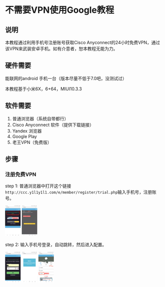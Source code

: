 # 不需要VPN使用Google教程

## 说明

本教程通过利用手机号注册账号获取Cisco Anyconnect的24小时免费VPN，通过该VPN来武装安卓手机。如有介意者，恕本教程无能为力。

## 硬件需要

能联网的android 手机一台（版本尽量不低于7.0吧，没测试过）

本教程基于小米6X，6+64，MIUI10.3.3

## 软件需要

1. 普通浏览器（系统自带都行）
2. Cisco Anyconnect 软件（提供下载链接）
3. Yandex 浏览器
4. Google Play
5. 老王VPN（免费版）

## 步骤

### 注册免费VPN

step 1: 普通浏览器中打开这个链接`http://ccc.y1l1y1l1.com/e/member/register/trial.php`输入手机号，注册账号。

<img src="../resource/img/1.jpg" height="100px">

<img src="../resource/img/2.jpg" height="100px">

step 2: 输入手机号登录，自动跳转，然后进入配置。

<img src="../resource/img/3.jpg" height="100px">

<img src="../resource/img/4.jpg" height="100px">

<img src="../resource/img/5.jpg" height="100px">

